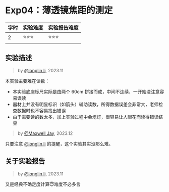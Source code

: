 # Exp04：薄透镜焦距的测定

| 学时 | 实验难度 | 实验报告难度 |
|------|---------|------------|
| 2 | ⭐⭐⭐ | ⭐⭐⭐ |

## 实验描述
> by [@longlin li](https://github.com/longlin10086), 2023.11

本实验主要难在读数：
- 本实验底座标尺实际是由两个 60cm 拼接而成，中间不连续，一开始没注意容易误读
- 器材上并没有明显标识（如箭头）辅助读数，所得数据误差会非常大，老师检查数据时也不容易找出错误
- 由于需要读的数太多，加上实验过程中会熄灯，很容易让人眼花而读得错误结果

> by [@Maxwell Jay](https://github.com/MaxwellJay256), 2023.12

只要注意 [@longlin li](https://github.com/longlin10086) 的提醒，这个实验其实没那么难。

## 关于实验报告

> by [@longlin li](https://github.com/longlin10086), 2023.11

又是经典不确定度计算😇难度不必多言
